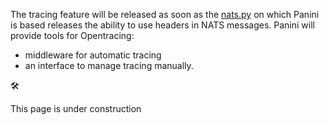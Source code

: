 The tracing feature will be released as soon as the [nats.py](http://nats.py/) on which Panini is based releases the ability to use headers in NATS messages. Panini will provide tools for Opentracing:

- middleware for automatic tracing
- an interface to manage tracing manually.

<div class="attention">
<p class="attention__emoji-icon">🛠</p><p> This page is under construction</p>
</div>